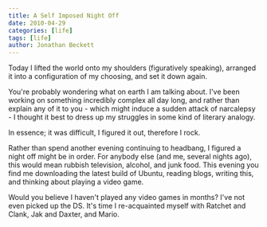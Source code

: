 ```yaml
---
title: A Self Imposed Night Off
date: 2010-04-29
categories: [life]
tags: [life]
author: Jonathan Beckett
---
```


Today I lifted the world onto my shoulders (figuratively speaking), arranged it into a configuration of my choosing, and set it down again.

You're probably wondering what on earth I am talking about. I've been working on something incredibly complex all day long, and rather than explain any of it to you - which might induce a sudden attack of narcalepsy - I thought it best to dress up my struggles in some kind of literary analogy.

In essence; it was difficult, I figured it out, therefore I rock.

Rather than spend another evening continuing to headbang, I figured a night off might be in order. For anybody else (and me, several nights ago), this would mean rubbish television, alcohol, and junk food. This evening you find me downloading the latest build of Ubuntu, reading blogs, writing this, and thinking about playing a video game.

Would you believe I haven't played any video games in months? I've not even picked up the DS. It's time I re-acquainted myself with Ratchet and Clank, Jak and Daxter, and Mario.